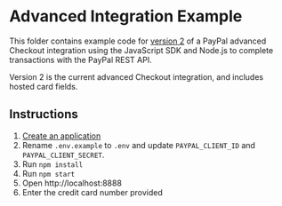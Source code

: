 # Advanced Integration Example

This folder contains example code for [version 2](https://developer.paypal.com/docs/checkout/advanced/integrate/) of a PayPal advanced Checkout integration using the JavaScript SDK and Node.js to complete transactions with the PayPal REST API.

Version 2 is the current advanced Checkout integration, and includes hosted card fields.

## Instructions

1. [Create an application](https://developer.paypal.com/dashboard/applications/sandbox/create)
2. Rename `.env.example` to `.env` and update `PAYPAL_CLIENT_ID` and `PAYPAL_CLIENT_SECRET`.
3. Run `npm install`
4. Run `npm start`
5. Open http://localhost:8888
6. Enter the credit card number provided 

